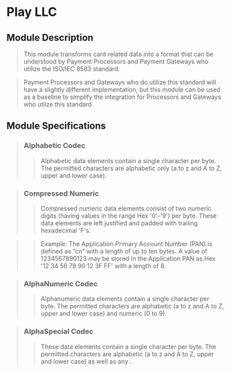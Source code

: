 ﻿# Play LLC

## Module Description

>This module transforms card related data into a format that can be understood by Payment Processors and Payment Gateways who utilize the ISO/IEC 8583 standard. 

>Payment Processors and Gateways who do utilize this standard will have a slightly different implementation, but this module can be used as a baseline to simplify the integration for Processors and Gateways who utilze this standard


## Module Specifications


> ### Alphabetic Codec
>>Alphabetic data elements contain a single character per byte. The permitted characters are alphabetic only (a to z and A to Z, upper and lower case).

> ### Compressed Numeric 
>>Compressed numeric data elements consist of two numeric digits (having values in the range Hex '0'–'9') per byte. 
>>These data elements are left justified and padded with trailing hexadecimal 'F's.

>>Example: The Application Primary Account Number (PAN) is defined as “cn” with a length of up to ten bytes. 
>>A value of 1234567890123 may be stored in the Application PAN as Hex '12 34 56 78 90 12 3F FF' with a length of 8.

> ### AlphaNumeric Codec
>>Alphanumeric data elements contain a single character per byte. 
>>The permitted characters are alphabetic (a to z and A to Z, upper and lower case) and numeric (0 to 9).


> ### AlphaSpecial Codec
>>These data elements contain a single character per byte. The permitted characters are alphabetic (a to z and A to Z, upper and lower case) as well as any .








